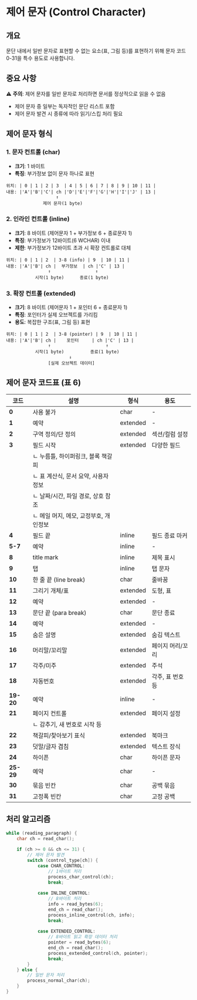 # 제어 문자 (Control Character)

## 개요

문단 내에서 일반 문자로 표현할 수 없는 요소(표, 그림 등)를 표현하기 위해 문자 코드 0-31을 특수 용도로 사용합니다.

## 중요 사항

⚠️ **주의**: 제어 문자를 일반 문자로 처리하면 문서를 정상적으로 읽을 수 없음
- 제어 문자 중 일부는 독자적인 문단 리스트 포함
- 제어 문자 발견 시 종류에 따라 읽기/스킵 처리 필요

## 제어 문자 형식

### 1. 문자 컨트롤 (char)
- **크기**: 1 바이트
- **특징**: 부가정보 없이 문자 하나로 표현

```
위치: | 0 | 1 | 2 | 3  | 4 | 5 | 6 | 7 | 8 | 9 | 10 | 11 |
내용: |'A'|'B'|'C'| ch |'D'|'E'|'F'|'G'|'H'|'I'|'J' | 13 |
                   ↑
              제어 문자(1 byte)
```

### 2. 인라인 컨트롤 (inline)  
- **크기**: 8 바이트 (제어문자 1 + 부가정보 6 + 종료문자 1)
- **특징**: 부가정보가 12바이트(6 WCHAR) 이내
- **제한**: 부가정보가 12바이트 초과 시 확장 컨트롤로 대체

```
위치: | 0 | 1 | 2  | 3-8 (info) | 9  | 10 | 11 |
내용: |'A'|'B'| ch |  부가정보  | ch |'C' | 13 |
                ↑                 ↑
           시작(1 byte)      종료(1 byte)
```

### 3. 확장 컨트롤 (extended)
- **크기**: 8 바이트 (제어문자 1 + 포인터 6 + 종료문자 1)
- **특징**: 포인터가 실제 오브젝트를 가리킴
- **용도**: 복잡한 구조(표, 그림 등) 표현

```
위치: | 0 | 1 | 2  | 3-8 (pointer) | 9  | 10 | 11 |
내용: |'A'|'B'| ch |    포인터     | ch |'C' | 13 |
                ↑                     ↑
           시작(1 byte)          종료(1 byte)
                        ↓
                [실제 오브젝트 데이터]
```

## 제어 문자 코드표 (표 6)

| 코드 | 설명 | 형식 | 용도 |
|------|------|------|------|
| **0** | 사용 불가 | char | - |
| **1** | 예약 | extended | - |
| **2** | 구역 정의/단 정의 | extended | 섹션/컬럼 설정 |
| **3** | 필드 시작 | extended | 다양한 필드 |
| | ㄴ 누름틀, 하이퍼링크, 블록 책갈피 | | |
| | ㄴ 표 계산식, 문서 요약, 사용자 정보 | | |
| | ㄴ 날짜/시간, 파일 경로, 상호 참조 | | |
| | ㄴ 메일 머지, 메모, 교정부호, 개인정보 | | |
| **4** | 필드 끝 | inline | 필드 종료 마커 |
| **5-7** | 예약 | inline | - |
| **8** | title mark | inline | 제목 표시 |
| **9** | 탭 | inline | 탭 문자 |
| **10** | 한 줄 끝 (line break) | char | 줄바꿈 |
| **11** | 그리기 개체/표 | extended | 도형, 표 |
| **12** | 예약 | extended | - |
| **13** | 문단 끝 (para break) | char | 문단 종료 |
| **14** | 예약 | extended | - |
| **15** | 숨은 설명 | extended | 숨김 텍스트 |
| **16** | 머리말/꼬리말 | extended | 페이지 머리/꼬리 |
| **17** | 각주/미주 | extended | 주석 |
| **18** | 자동번호 | extended | 각주, 표 번호 등 |
| **19-20** | 예약 | inline | - |
| **21** | 페이지 컨트롤 | extended | 페이지 설정 |
| | ㄴ 감추기, 새 번호로 시작 등 | | |
| **22** | 책갈피/찾아보기 표식 | extended | 북마크 |
| **23** | 덧말/글자 겹침 | extended | 텍스트 장식 |
| **24** | 하이픈 | char | 하이픈 문자 |
| **25-29** | 예약 | char | - |
| **30** | 묶음 빈칸 | char | 공백 묶음 |
| **31** | 고정폭 빈칸 | char | 고정 공백 |

## 처리 알고리즘

```c
while (reading_paragraph) {
    char ch = read_char();
    
    if (ch >= 0 && ch <= 31) {
        // 제어 문자 발견
        switch (control_type[ch]) {
            case CHAR_CONTROL:
                // 1바이트 처리
                process_char_control(ch);
                break;
                
            case INLINE_CONTROL:
                // 8바이트 처리
                info = read_bytes(6);
                end_ch = read_char();
                process_inline_control(ch, info);
                break;
                
            case EXTENDED_CONTROL:
                // 8바이트 읽고 확장 데이터 처리
                pointer = read_bytes(6);
                end_ch = read_char();
                process_extended_control(ch, pointer);
                break;
        }
    } else {
        // 일반 문자 처리
        process_normal_char(ch);
    }
}